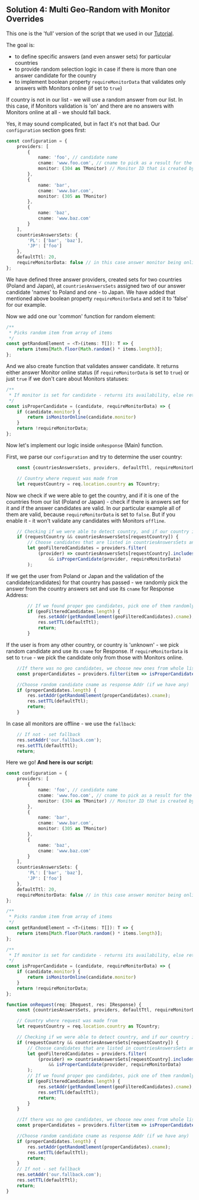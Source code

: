## Solution 4: Multi Geo-Random with Monitor Overrides <a name="case4"></a>
This one is the 'full' version of the script that we used in our [Tutorial](Tutorial#countrieswithrandom). 

The goal is:
* to define specific answers (and even answer sets) for particular countries
* to provide random selection logic in case if there is more than one answer candidate for the country 
* to implement boolean property `requireMonitorData` that validates only answers with Monitors online (if set to `true`)

If country is not in our list - we will use a random answer from our list. In this case, if Monitors validation is 'on' and there are no answers with Monitors online at all - we should fall back.

Yes, it may sound complicated, but in fact it's not that bad. Our `configuration` section goes first: 
```typescript
const configuration = {
    providers: [
        {
            name: 'foo', // candidate name
            cname: 'www.foo.com', // cname to pick as a result for the response Addr
            monitor: (304 as TMonitor) // Monitor ID that is created by user to monitor hostname
        },
        {
            name: 'bar',
            cname: 'www.bar.com',
            monitor: (305 as TMonitor)
        },
        {
            name: 'baz',
            cname: 'www.baz.com'
        }
    ],
    countriesAnswersSets: {
        'PL': ['bar', 'baz'],
        'JP': ['foo']
    },
    defaultTtl: 20,
    requireMonitorData: false // in this case answer monitor being online is not required
};
```
We have defined three answer providers, created sets for two countries (Poland and Japan), at `countriesAnswersSets` assigned two of our answer candidate 'names' to Poland and one - to Japan. We have added that mentioned above boolean property `requireMonitorData` and set it to 'false' for our example. 

Now we add one our 'common' function for random element:
```typescript
/**
 * Picks random item from array of items
 */
const getRandomElement = <T>(items: T[]): T => {
    return items[Math.floor(Math.random() * items.length)];
};
```
And we also create function that validates answer candidate. It returns either answer Monitor online status (if `requireMonitorData` is set to `true`) or just `true` if we don't care about Monitors statuses:
```typescript
/**
 * If monitor is set for candidate - returns its availability, else returns true if monitor is not required
 */
const isProperCandidate = (candidate, requireMonitorData) => {
    if (candidate.monitor) {
        return isMonitorOnline(candidate.monitor)
    }
    return !requireMonitorData;
};
```
Now let's implement our logic inside `onResponse` (Main) function.

First, we parse our `configuration` and try to determine the user country:
```typescript
    const {countriesAnswersSets, providers, defaultTtl, requireMonitorData} = configuration;

    // Country where request was made from
    let requestCountry = req.location.country as TCountry;
```
Now we check if we were able to get the country, and if it is one of the countries from our list (Poland or Japan) - check if there is answers set for it and if the answer candidates are valid. In our particular example all of them are valid, because `requireMonitorData` is set to `false`. But if you enable it - it won't validate any candidates with Monitors `offline`.
```typescript
    // Checking if we were able to detect country, and if our country is listed in countriesAnswersSets list
    if (requestCountry && countriesAnswersSets[requestCountry]) {
        // Choose candidates that are listed in countriesAnswersSets and are proper candidates
        let geoFilteredCandidates = providers.filter(
            (provider) => countriesAnswersSets[requestCountry].includes(provider.name)
                && isProperCandidate(provider, requireMonitorData)
        );
```
If we get the user from Poland or Japan and the validation of the candidate(candidates) for that country has passed - we randomly pick the answer from the country answers set and use its `cname` for Response Address:
```typescript
        // If we found proper geo candidates, pick one of them randomly and use cname for the answer
        if (geoFilteredCandidates.length) {
            res.setAddr(getRandomElement(geoFilteredCandidates).cname);
            res.setTTL(defaultTtl);
            return;
        }
```  
If the user is from any other country, or country is 'unknown' - we pick random candidate and use its `cname` for Response. If `requireMonitorData` is set to `true` - we pick the candidate only from those with Monitors online.
```typescript
    //If there was no geo candidates, we choose new ones from whole list by monitor filter
    const properCandidates = providers.filter(item => isProperCandidate(item, requireMonitorData));

    //Choose random candidate cname as response Addr (if we have any)
    if (properCandidates.length) {
        res.setAddr(getRandomElement(properCandidates).cname);
        res.setTTL(defaultTtl);
        return;
    }
```
In case all monitors are offline - we use the `fallback`:
```typescript
    // If not - set fallback 
    res.setAddr('our.fallback.com');
    res.setTTL(defaultTtl);
    return;
```
Here we go! **And here is our script:**
```typescript
const configuration = {
    providers: [
        {
            name: 'foo', // candidate name
            cname: 'www.foo.com', // cname to pick as a result for the response Addr
            monitor: (304 as TMonitor) // Monitor ID that is created by user to monitor hostname
        },
        {
            name: 'bar',
            cname: 'www.bar.com',
            monitor: (305 as TMonitor)
        },
        {
            name: 'baz',
            cname: 'www.baz.com'
        }
    ],
    countriesAnswersSets: {
        'PL': ['bar', 'baz'],
        'JP': ['foo']
    },
    defaultTtl: 20,
    requireMonitorData: false // in this case answer monitor being online is not required
};

/**
 * Picks random item from array of items
 */
const getRandomElement = <T>(items: T[]): T => {
    return items[Math.floor(Math.random() * items.length)];
};

/**
 * If monitor is set for candidate - returns its availability, else returns true if monitor is not required
 */
const isProperCandidate = (candidate, requireMonitorData) => {
    if (candidate.monitor) {
        return isMonitorOnline(candidate.monitor)
    }
    return !requireMonitorData;
};

function onRequest(req: IRequest, res: IResponse) {
    const {countriesAnswersSets, providers, defaultTtl, requireMonitorData} = configuration;

    // Country where request was made from
    let requestCountry = req.location.country as TCountry;

    // Checking if we were able to detect country, and if our country is listed in countriesAnswersSets list
    if (requestCountry && countriesAnswersSets[requestCountry]) {
        // Choose candidates that are listed in countriesAnswersSets and are proper candidates
        let geoFilteredCandidates = providers.filter(
            (provider) => countriesAnswersSets[requestCountry].includes(provider.name)
                && isProperCandidate(provider, requireMonitorData)
        );
        // If we found proper geo candidates, pick one of them randomly and use cname for the answer
        if (geoFilteredCandidates.length) {
            res.setAddr(getRandomElement(geoFilteredCandidates).cname);
            res.setTTL(defaultTtl);
            return;
        }
    }

    //If there was no geo candidates, we choose new ones from whole list by monitor filter
    const properCandidates = providers.filter(item => isProperCandidate(item, requireMonitorData));

    //Choose random candidate cname as response Addr (if we have any)
    if (properCandidates.length) {
        res.setAddr(getRandomElement(properCandidates).cname);
        res.setTTL(defaultTtl);
        return;
    }
    // If not - set fallback 
    res.setAddr('our.fallback.com');
    res.setTTL(defaultTtl);
    return;
}
```